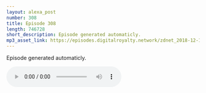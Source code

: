 ```yaml
---
layout: alexa_post
number: 308
title: Episode 308
length: 746728
short_description: Episode generated automaticly.
mp3_asset_link: https://episodes.digitalroyalty.network/zdnet_2018-12-19_01-00-10.mp3
---
```


Episode generated automaticly.

<audio controls>
    <source src="{{ page.mp3_asset_link }}" type="audio/mpeg">
</audio>